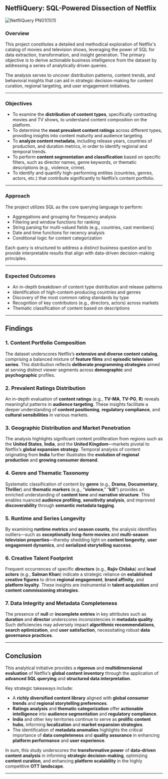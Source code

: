 ## **NetfliQuery: SQL-Powered Dissection of Netflix**

![NetfliQuery PNG1(1)(1)](https://github.com/user-attachments/assets/c590b4dd-7a5a-403a-9847-c2479134dcd3)

### **Overview**

This project constitutes a detailed and methodical exploration of Netflix's catalog of movies and television shows, leveraging the power of SQL for data extraction, transformation, and insight generation. The primary objective is to derive actionable business intelligence from the dataset by addressing a series of analytically driven queries.

The analysis serves to uncover distribution patterns, content trends, and behavioral insights that can aid in strategic decision-making for content curation, regional targeting, and user engagement initiatives.

---

### **Objectives**

* To examine the **distribution of content types**, specifically contrasting movies and TV shows, to understand content composition on the platform.
* To determine the **most prevalent content ratings** across different types, providing insights into content maturity and audience targeting.
* To **analyze content metadata**, including release years, countries of production, and duration metrics, in order to identify regional and temporal trends.
* To perform **content segmentation and classification** based on specific filters, such as director names, genre keywords, or thematic descriptions (e.g., violence, crime).
* To identify and quantify high-performing entities (countries, genres, actors, etc.) that contribute significantly to Netflix’s content portfolio.

---

### **Approach**

The project utilizes SQL as the core querying language to perform:

* Aggregations and grouping for frequency analysis
* Filtering and window functions for ranking
* String parsing for multi-valued fields (e.g., countries, cast members)
* Date and time functions for recency analysis
* Conditional logic for content categorization

Each query is structured to address a distinct business question and to provide interpretable results that align with data-driven decision-making principles.

---

### **Expected Outcomes**

* An in-depth breakdown of content type distribution and release patterns
* Identification of high-content-producing countries and genres
* Discovery of the most common rating standards by type
* Recognition of key contributors (e.g., directors, actors) across markets
* Thematic classification of content based on descriptions

---

## **Findings**

### 1. **Content Portfolio Composition**

The dataset underscores Netflix’s **extensive and diverse content catalog**, comprising a balanced mixture of **feature films** and **episodic television series**. This distribution reflects **deliberate programming strategies** aimed at serving distinct viewer segments across **demographic** and **psychographic** profiles.

### 2. **Prevalent Ratings Distribution**

An in-depth evaluation of **content ratings** (e.g., **TV-MA**, **TV-PG**, **R**) reveals meaningful patterns in **audience targeting**. These insights facilitate a deeper understanding of **content positioning**, **regulatory compliance**, and **cultural sensibilities** in various markets.

### 3. **Geographic Distribution and Market Penetration**

The analysis highlights significant content proliferation from regions such as the **United States**, **India**, and the **United Kingdom**—markets pivotal to Netflix’s **global expansion strategy**. Temporal analysis of content originating from **India** further illustrates the **evolution of regional production** and **growing consumer demand**.

### 4. **Genre and Thematic Taxonomy**

Systematic classification of content by **genre** (e.g., **Drama**, **Documentary**, **Thriller**) and **thematic markers** (e.g., “**violence**,” “**kill**”) provides an enriched understanding of **content tone** and **narrative structure**. This enables nuanced **audience profiling**, **sensitivity analysis**, and improved **discoverability** through **semantic metadata tagging**.

### 5. **Runtime and Series Longevity**

By examining **runtime metrics** and **season counts**, the analysis identifies outliers—such as **exceptionally long-form movies** and **multi-season television properties**—thereby shedding light on **content longevity**, **user engagement dynamics**, and **serialized storytelling success**.

### 6. **Creative Talent Footprint**

Frequent occurrences of specific **directors** (e.g., **Rajiv Chilaka**) and **lead actors** (e.g., **Salman Khan**) indicate a strategic reliance on **established creative figures** to drive **regional engagement**, **brand affinity**, and **platform loyalty**. These insights are instrumental in **talent acquisition** and **content commissioning strategies**.

### 7. **Data Integrity and Metadata Completeness**

The presence of **null** or **incomplete entries** in key attributes such as **duration** and **director** underscores inconsistencies in **metadata quality**. Such deficiencies may adversely impact **algorithmic recommendations**, **search optimization**, and **user satisfaction**, necessitating robust **data governance practices**.

---

## **Conclusion**

This analytical initiative provides a **rigorous** and **multidimensional evaluation** of Netflix’s **global content inventory** through the application of **advanced SQL querying** and **structured data interpretation**.

Key strategic takeaways include:

* A **richly diversified content library** aligned with **global consumer trends** and **regional storytelling preferences**.
* **Ratings analysis** and **thematic categorization** offer **actionable intelligence** into **audience segmentation** and **regulatory compliance**.
* **India** and other key territories continue to serve as **prolific content hubs**, informing **localization** and **market expansion strategies**.
* The identification of **metadata anomalies** highlights the critical importance of **data completeness** and **quality assurance** in enhancing **platform performance** and **user experience**.

In sum, this study underscores the **transformative power** of **data-driven content analysis** in informing **strategic decision-making**, optimizing **content curation**, and enhancing **platform scalability** in the highly competitive **OTT landscape**.

---


